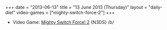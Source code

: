 +++
date = "2013-06-13"
title = "13 June 2013 (Thursday)"
layout = "daily-diet"
video-games = ["mighty-switch-force-2"]
+++


* Video Game: [Mighty Switch Force! 2](/video-games/mighty-switch-force-2) {N3DS} /b/